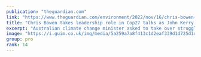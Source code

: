 ```yaml
---
publication: "theguardian.com"
link: "https://www.theguardian.com/environment/2022/nov/16/chris-bowen-takes-leadership-role-in-cop27-talks-as-john-kerry-praises-australias-climate-u-turn"
title: "Chris Bowen takes leadership role in Cop27 talks as John Kerry praises Australia’s climate U-turn"
excerpt: "Australian climate change minister asked to take over struggling summit negotiations over how to fund climate financing for poor countries"
image: "https://i.guim.co.uk/img/media/5a259a7a8f413c1d2eaf339d1d725d1dd1f06cb1/0_0_6335_3804/master/6335.jpg?width=1200&height=630&quality=85&auto=format&fit=crop&overlay-align=bottom%2Cleft&overlay-width=100p&overlay-base64=L2ltZy9zdGF0aWMvb3ZlcmxheXMvdGctZGVmYXVsdC5wbmc&enable=upscale&s=2aa667eaf85c055e17dc8370390d2ea0"
group: pro
rank: 14
---
```

